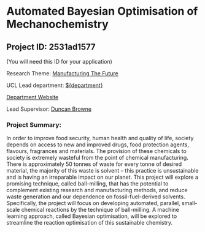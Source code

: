 # Automated Bayesian Optimisation of Mechanochemistry

## Project ID: **2531ad1577**
(You will need this ID for your application)

Research Theme: [Manufacturing The Future](../themes/manufacturing-the-future.md)

UCL Lead department: [${department}](../departments/school-of-pharmacy.md)

[Department Website](https://www.ucl.ac.uk/pharmacy)

Lead Supervisor: [Duncan Browne](https://profiles.ucl.ac.uk/75727)

### Project Summary:

In order to improve food security, human health and quality of life, society depends on access to new and improved drugs, food protection agents, flavours, fragrances and materials. The provision of these chemicals to society is extremely wasteful from the point of chemical manufacturing. There is approximately 50 tonnes of waste for every tonne of desired material, the majority of this waste is solvent – this practice is unsustainable and is having an irreparable impact on our planet. This project will explore a promising technique, called ball-milling, that has the potential to complement existing research and manufacturing methods, and reduce waste generation and our dependence on fossil-fuel-derived solvents. Specifically, the project will focus on developing automated, parallel, small-scale chemical reactions by the technique of ball-milling. A machine learning approach, called Bayesian optimisation, will be explored to streamline the reaction optimisation of this sustainable chemistry.

